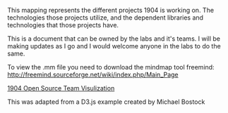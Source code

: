 This mapping represents the different projects 1904 is working on.  The technologies those projects utilize, and the dependent libraries and technologies that those projects have.

This is a document that can be owned by the labs and it's teams.  I will be making updates as I go and I would welcome anyone in the labs to do the same. 

To view the .mm file you need to download the mindmap tool freemind: 
http://freemind.sourceforge.net/wiki/index.php/Main_Page

[1904 Open Source Team Visulization](./open-source-visualization.html)

This was adapted from a D3.js example created by Michael Bostock
